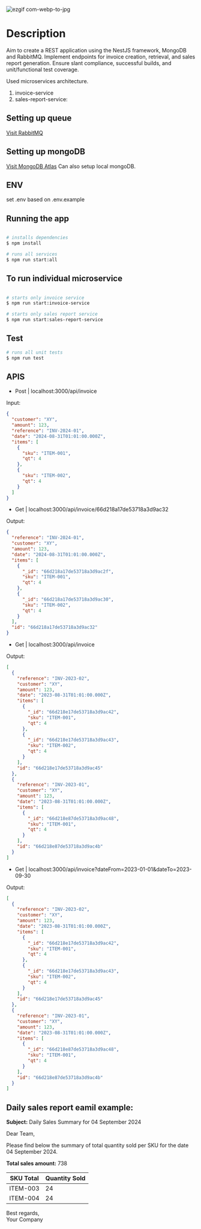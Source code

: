 ![ezgif com-webp-to-jpg](https://github.com/proshir/NestJS_RESTAPI/assets/19504971/ce6793e5-00c6-4249-b09b-f475892b0ba7)

# Description

Aim to create a REST application using the NestJS framework, MongoDB and RabbitMQ.
Implement endpoints for invoice creation, retrieval, and sales report generation.
Ensure slant compliance, successful builds, and unit/functional test coverage.

Used microservices architecture.

1. invoice-service
2. sales-report-service:

## Setting up queue

[Visit RabbitMQ](https://www.rabbitmq.com/)

## Setting up mongoDB

[Visit MongoDB Atlas](https://www.mongodb.com/products/platform/atlas-database)
Can also setup local mongoDB.

## ENV

set .env based on .env.example

## Running the app

```bash

# installs dependencies
$ npm install

# runs all services
$ npm run start:all

```

## To run individual microservice

```bash

# starts only invoice service
$ npm run start:invoice-service

# starts only sales report service
$ npm run start:sales-report-service
```

## Test

```bash
# runs all unit tests
$ npm run test

```

## APIS

- Post | localhost:3000/api/invoice

Input:

```json
{
  "customer": "XY",
  "amount": 123,
  "reference": "INV-2024-01",
  "date": "2024-08-31T01:01:00.000Z",
  "items": [
    {
      "sku": "ITEM-001",
      "qt": 4
    },
    {
      "sku": "ITEM-002",
      "qt": 4
    }
  ]
}
```

- Get | localhost:3000/api/invoice/66d218a17de53718a3d9ac32

Output:

```json
{
  "reference": "INV-2024-01",
  "customer": "XY",
  "amount": 123,
  "date": "2024-08-31T01:01:00.000Z",
  "items": [
    {
      "_id": "66d218a17de53718a3d9ac2f",
      "sku": "ITEM-001",
      "qt": 4
    },
    {
      "_id": "66d218a17de53718a3d9ac30",
      "sku": "ITEM-002",
      "qt": 4
    }
  ],
  "id": "66d218a17de53718a3d9ac32"
}
```

- Get | localhost:3000/api/invoice

Output:

```json
[
  {
    "reference": "INV-2023-02",
    "customer": "XY",
    "amount": 123,
    "date": "2023-08-31T01:01:00.000Z",
    "items": [
      {
        "_id": "66d218e17de53718a3d9ac42",
        "sku": "ITEM-001",
        "qt": 4
      },
      {
        "_id": "66d218e17de53718a3d9ac43",
        "sku": "ITEM-002",
        "qt": 4
      }
    ],
    "id": "66d218e17de53718a3d9ac45"
  },
  {
    "reference": "INV-2023-01",
    "customer": "XY",
    "amount": 123,
    "date": "2023-08-31T01:01:00.000Z",
    "items": [
      {
        "_id": "66d218e87de53718a3d9ac48",
        "sku": "ITEM-001",
        "qt": 4
      }
    ],
    "id": "66d218e87de53718a3d9ac4b"
  }
]
```

- Get | localhost:3000/api/invoice?dateFrom=2023-01-01&dateTo=2023-09-30

Output:

```json
[
  {
    "reference": "INV-2023-02",
    "customer": "XY",
    "amount": 123,
    "date": "2023-08-31T01:01:00.000Z",
    "items": [
      {
        "_id": "66d218e17de53718a3d9ac42",
        "sku": "ITEM-001",
        "qt": 4
      },
      {
        "_id": "66d218e17de53718a3d9ac43",
        "sku": "ITEM-002",
        "qt": 4
      }
    ],
    "id": "66d218e17de53718a3d9ac45"
  },
  {
    "reference": "INV-2023-01",
    "customer": "XY",
    "amount": 123,
    "date": "2023-08-31T01:01:00.000Z",
    "items": [
      {
        "_id": "66d218e87de53718a3d9ac48",
        "sku": "ITEM-001",
        "qt": 4
      }
    ],
    "id": "66d218e87de53718a3d9ac4b"
  }
]
```

## Daily sales report eamil example:

**Subject:** Daily Sales Summary for 04 September 2024

Dear Team,

Please find below the summary of total quantity sold per SKU for the date 04 September 2024.

**Total sales amount:** 738

| SKU Total | Quantity Sold |
|-----------|---------------|
| ITEM-003  | 24            |
| ITEM-004  | 24            |

Best regards,  
Your Company
